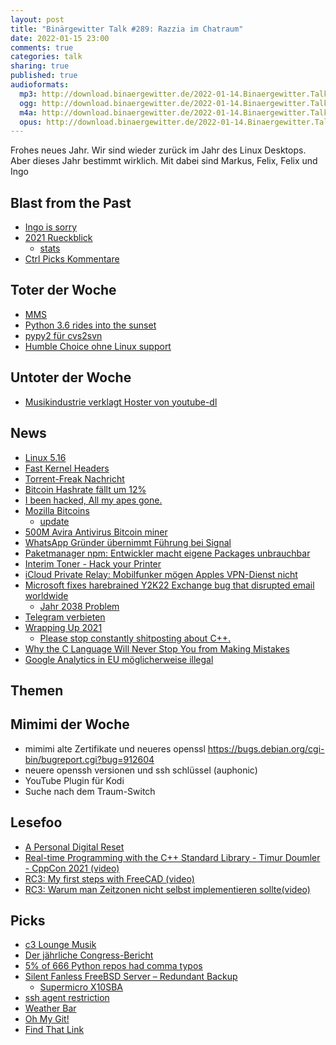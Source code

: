 ```yaml
---
layout: post
title: "Binärgewitter Talk #289: Razzia im Chatraum"
date: 2022-01-15 23:00
comments: true
categories: talk
sharing: true
published: true
audioformats:
  mp3: http://download.binaergewitter.de/2022-01-14.Binaergewitter.Talk.289.mp3
  ogg: http://download.binaergewitter.de/2022-01-14.Binaergewitter.Talk.289.ogg
  m4a: http://download.binaergewitter.de/2022-01-14.Binaergewitter.Talk.289.m4a
  opus: http://download.binaergewitter.de/2022-01-14.Binaergewitter.Talk.289.opus
---
```

Frohes neues Jahr. Wir sind wieder zurück im Jahr des Linux Desktops. Aber dieses Jahr bestimmt wirklich. Mit dabei sind Markus, Felix, Felix und Ingo

## Blast from the Past

- [Ingo is sorry]( https://twitter.com/ingoebel/status/1478295835108597763 )
- [2021 Rueckblick]( https://twitter.com/binaergewitter/status/1477236851035549697 )
  * [stats]( https://github.com/Binaergewitter/stats/blob/main/2021-Wrapped.ipynb )
- [Ctrl Picks Kommentare]( http://blog.binaergewitter.de/2021/12/07/binaergewitter-talk-number-287-ctrl-picks/#isso-2011 )

## Toter der Woche
- [MMS](https://www.teltarif.de/n1181z10809/s/s86775.html )
- [Python 3.6 rides into the sunset]( https://mail.python.org/archives/list/python-committers@python.org/message/CZRA7AMKWZ5AJIJM3OFYY7P24I5L2LPS/ )
- [pypy2 für cvs2svn]( https://github.com/NixOS/nixpkgs/pull/154752 )
- [Humble Choice ohne Linux support]( https://www.heise.de/news/Spieleabo-Humble-Choice-sperrt-Linux-und-macOS-aus-6327679.html )


## Untoter der Woche
- [Musikindustrie verklagt Hoster von youtube-dl]( https://netzpolitik.org/2022/urheberrecht-musikindustrie-verklagt-hoster-von-youtube-dl/ )

## News
- [Linux 5.16](https://kernelnewbies.org/Linux_5.16)
- [Fast Kernel Headers]( https://lore.kernel.org/lkml/YdIfz+LMewetSaEB@gmail.com/T/#u )
- [Torrent-Freak Nachricht]( https://torrentfreak.com/wandavision-is-the-most-pirated-tv-show-of-2021-211225/ )
- [Bitcoin Hashrate fällt um 12%](https://coingape.com/kazakhstans-internet-shutdown-drops-bitcoin-hashrate-by-12-will-it-impact-btc-price/ )
- [I been hacked, All my apes gone.]( https://news.bitcoin.com/2-2m-worth-of-bored-ape-yacht-club-nfts-stolen-victim-says-incident-was-arguably-the-worst-night-of-his-life/ )
- [Mozilla Bitcoins]( https://twitter.com/mozilla/status/1476951030638260225 )
  * [update]( https://twitter.com/mozilla/status/1479143340159422468 )
- [500M Avira Antivirus Bitcoin miner]( https://krebsonsecurity.com/2022/01/500m-avira-antivirus-users-introduced-to-cryptomining/ )
- [WhatsApp Gründer übernimmt Führung bei Signal]( https://www.heise.de/news/WhatsApp-Mitgruender-springt-als-Chef-bei-Chatdienst-Signal-ein-6322358.html )
- [Paketmanager npm: Entwickler macht eigene Packages unbrauchbar]( https://www.heise.de/news/Paketmanager-npm-Entwickler-macht-eigene-Packages-unbrauchbar-6322366.html )
- [Interim Toner - Hack your Printer]( https://www.canon-europe.com/support/business-product-support/interim-toner/ )
- [iCloud Private Relay: Mobilfunker mögen Apples VPN-Dienst nicht]( https://www.heise.de/news/Mobilfunker-moegen-Apples-VPN-Dienst-nicht-6322281.html )
- [Microsoft fixes harebrained Y2K22 Exchange bug that disrupted email worldwide]( https://arstechnica.com/information-technology/2022/01/exchange-server-bug-gets-a-fix-after-ruining-admins-new-years-plans/ )
    * [Jahr 2038 Problem](https://en.wikipedia.org/wiki/Year_2038_problem )
- [Telegram verbieten]( https://www.heise.de/news/Bundesinnenministerin-droht-Messengerdienst-Telegram-mit-Abschaltung-6324567.html )
- [Wrapping Up 2021]( https://izzys.casa/2021/12/wrapping-up-2021/ )
  * [Please stop constantly shitposting about C++.]( https://twitter.com/blelbach/status/1476758408711786517 )
- [Why the C Language Will Never Stop You from Making Mistakes]( https://thephd.dev/your-c-compiler-and-standard-library-will-not-help-you )
- [Google Analytics in EU möglicherweise illegal]( https://noyb.eu/en/austrian-dsb-eu-us-data-transfers-google-analytics-illegal )

## Themen

## Mimimi der Woche

- mimimi alte Zertifikate und neueres openssl https://bugs.debian.org/cgi-bin/bugreport.cgi?bug=912604
- neuere openssh versionen und ssh schlüssel (auphonic)
- YouTube Plugin für Kodi
- Suche nach dem Traum-Switch

## Lesefoo
- [A Personal Digital Reset]( https://anildash.com/2020/12/31/a-personal-digital-reset/ )
- [Real-time Programming with the C++ Standard Library - Timur Doumler - CppCon 2021 (video)]( https://www.youtube.com/watch?v=Tof5pRedskI )
- [RC3: My first steps with FreeCAD (video)]( https://media.ccc.de/v/rc3-2021-chaosstudiohamburg-416-my-first-steps-with-freecad )
- [RC3: Warum man Zeitzonen nicht selbst implementieren sollte(video)]( https://media.ccc.de/v/rc3-2021-fem-344-warum-man-zeitzonen-nic )

## Picks
- [c3 Lounge Musik]( https://c3lounge.de/public/c3lounge_radio )
- [Der jährliche Congress-Bericht]( https://media.ccc.de/v/rc3-extras-4128-der-jahrliche-congress-bericht#t=0 )
- [5% of 666 Python repos had comma typos]( https://blog.devgenius.io/5-of-666-python-repos-had-comma-typos-including-tensorflow-and-pytorch-sentry-and-v8-7bc3ad9a1bb7 )
- [Silent Fanless FreeBSD Server – Redundant Backup]( https://vermaden.wordpress.com/2019/04/03/silent-fanless-freebsd-server-redundant-backup/ )
  * [Supermicro X10SBA](https://www.supermicro.com/en/products/motherboard/X10SBA)
- [ssh agent restriction]( https://www.openssh.com/agent-restrict.html )
- [Weather Bar]( https://github.com/manifestinteractive/weather-bar-app )
- [Oh My Git!]( https://blinry.itch.io/oh-my-git )
- [Find That Link]( https://www.youtube.com/watch?v=U3zHU8msS8c )
